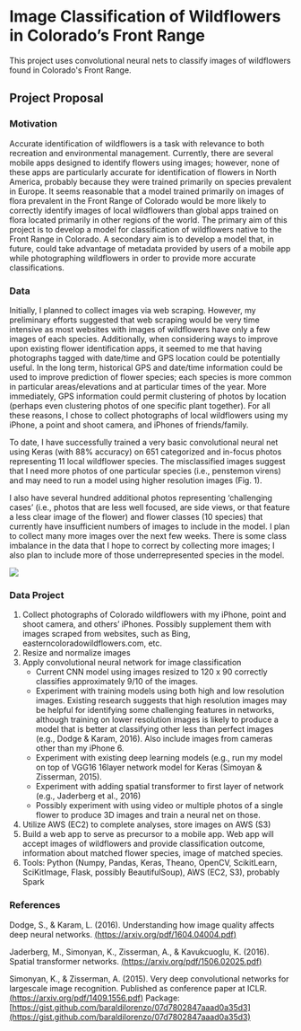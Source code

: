 # Image Classification of Wildflowers in Colorado’s Front Range

This project uses convolutional neural nets to classify images of wildflowers found in Colorado's Front Range.

## Project Proposal

### Motivation

Accurate identification of wildflowers is a task with relevance to both recreation and environmental management. Currently, there are several mobile apps designed to identify flowers using images; however, none of these apps are particularly accurate for identification of flowers in North America, probably because they were trained primarily on species prevalent in Europe. It seems reasonable that a model trained primarily on images of flora prevalent in the Front Range of Colorado would be more likely to correctly identify images of local wildflowers than global apps trained on flora located primarily in other regions of the world. The primary aim of this project is to develop a model for classification of wildflowers native to the Front Range in Colorado. A secondary aim is to develop a model that, in future, could take advantage of metadata provided by users of a mobile app while photographing wildflowers in order to provide more accurate classifications.

### Data

Initially, I planned to collect images via web scraping. However, my preliminary efforts suggested that web scraping would be very time intensive as most websites with images of wildflowers have only a few images of each species. Additionally, when considering ways to improve upon existing flower identification apps, it seemed to me that having photographs tagged with date/time and GPS location could be potentially useful. In the long term, historical GPS and date/time information could be used to improve prediction of flower species; each species is more common in particular areas/elevations and at particular times of the year. More immediately, GPS information could permit clustering of photos by location (perhaps even clustering photos of one specific plant together). For all these reasons, I chose to collect photographs of local wildflowers using my iPhone, a point and shoot camera, and iPhones of friends/family.

To date, I have successfully trained a very basic convolutional neural net using Keras (with 88% accuracy) on 651 categorized and in­-focus photos representing 11 local wildflower species. The misclassified images suggest that I need more photos of one particular species (i.e., penstemon virens) and may need to run a model using higher resolution images (Fig. 1).

I also have several hundred additional photos representing ‘challenging cases’ (i.e., photos that are less well focused, are side views, or that feature a less clear image of the flower) and flower classes (10 species) that currently have insufficient numbers of images to include in the model. I plan to collect many more images over the next few weeks. There is  some class imbalance in the data that I hope to correct by collecting more images; I also plan to include more of those underrepresented species in the model.

![](https://cloud.githubusercontent.com/assets/17363251/26746371/55be1a22-47ac-11e7-97c7-4fb6e1cebfa2.png)

### Data Project

1. Collect photographs of Colorado wildflowers with my iPhone, point and shoot camera, and others’ iPhones. Possibly supplement them with images scraped from websites, such as Bing, easterncoloradowildflowers.com, etc.
2. Resize and normalize images
3. Apply convolutional neural network for image classification
    * Current CNN model using images resized to 120 x 90 correctly classifies approximately 9/10 of the images.
    * Experiment with training models using both high and low resolution images. Existing research suggests that high resolution images may be helpful for identifying some challenging features in networks, although training on lower resolution images is likely to produce a model that is better at classifying other less­ than ­perfect images (e.g., Dodge & Karam, 2016). Also include images from cameras other than my iPhone 6.
    * Experiment with existing deep learning models (e.g., run my model on top of VGG16 16­layer network model for Keras (Simoyan & Zisserman, 2015).
    * Experiment with adding spatial transformer to first layer of network (e.g., Jaderberg et al., 2016)
    * Possibly experiment with using video or multiple photos of a single flower to produce 3D images and train a neural net on those.
4. Utilize AWS (EC2) to complete analyses, store images on AWS (S3)
5. Build a web app to serve as precursor to a mobile app. Web app will accept images of wildflowers and provide classification outcome, information about matched flower species, image of matched species.
6. Tools: Python (Numpy, Pandas, Keras, Theano, OpenCV, Scikit­Learn, SciKit­Image, Flask, possibly BeautifulSoup), AWS (EC2, S3), probably Spark

### References

Dodge, S., & Karam, L. (2016). Understanding how image quality affects deep neural networks. [(https://arxiv.org/pdf/1604.04004.pdf)](https://arxiv.org/pdf/1604.04004.pdf)

Jaderberg, M., Simonyan, K., Zisserman, A., & Kavukcuoglu, K. (2016). Spatial transformer networks. [(https://arxiv.org/pdf/1506.02025.pdf)](https://arxiv.org/pdf/1506.02025.pdf)

Simonyan, K., & Zisserman, A. (2015). Very deep convolutional networks for large­scale image recognition. Published as conference paper at ICLR. [(https://arxiv.org/pdf/1409.1556.pdf)](https://arxiv.org/pdf/1409.1556.pdf)
Package: [https://gist.github.com/baraldilorenzo/07d7802847aaad0a35d3](https://gist.github.com/baraldilorenzo/07d7802847aaad0a35d3)
